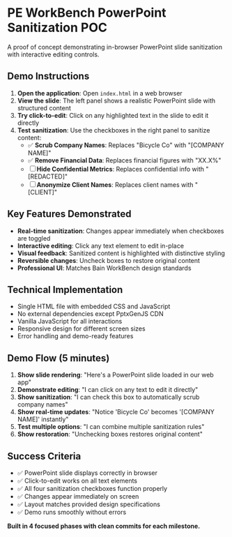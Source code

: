 # PE WorkBench PowerPoint Sanitization POC

A proof of concept demonstrating in-browser PowerPoint slide sanitization with interactive editing controls.

## Demo Instructions

1. **Open the application**: Open `index.html` in a web browser
2. **View the slide**: The left panel shows a realistic PowerPoint slide with structured content
3. **Try click-to-edit**: Click on any highlighted text in the slide to edit it directly
4. **Test sanitization**: Use the checkboxes in the right panel to sanitize content:
   - ✅ **Scrub Company Names**: Replaces "Bicycle Co" with "[COMPANY NAME]"
   - ✅ **Remove Financial Data**: Replaces financial figures with "XX.X%"
   - ☐ **Hide Confidential Metrics**: Replaces confidential info with "[REDACTED]"
   - ☐ **Anonymize Client Names**: Replaces client names with "[CLIENT]"

## Key Features Demonstrated

- **Real-time sanitization**: Changes appear immediately when checkboxes are toggled
- **Interactive editing**: Click any text element to edit in-place
- **Visual feedback**: Sanitized content is highlighted with distinctive styling
- **Reversible changes**: Uncheck boxes to restore original content
- **Professional UI**: Matches Bain WorkBench design standards

## Technical Implementation

- Single HTML file with embedded CSS and JavaScript
- No external dependencies except PptxGenJS CDN
- Vanilla JavaScript for all interactions
- Responsive design for different screen sizes
- Error handling and demo-ready features

## Demo Flow (5 minutes)

1. **Show slide rendering**: "Here's a PowerPoint slide loaded in our web app"
2. **Demonstrate editing**: "I can click on any text to edit it directly"
3. **Show sanitization**: "I can check this box to automatically scrub company names"
4. **Show real-time updates**: "Notice 'Bicycle Co' becomes '[COMPANY NAME]' instantly"
5. **Test multiple options**: "I can combine multiple sanitization rules"
6. **Show restoration**: "Unchecking boxes restores original content"

## Success Criteria

- ✅ PowerPoint slide displays correctly in browser
- ✅ Click-to-edit works on all text elements
- ✅ All four sanitization checkboxes function properly
- ✅ Changes appear immediately on screen
- ✅ Layout matches provided design specifications
- ✅ Demo runs smoothly without errors

**Built in 4 focused phases with clean commits for each milestone.**